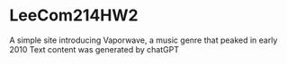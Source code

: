 # LeeCom214HW2

A simple site introducing Vaporwave, a music genre that peaked in early 2010
Text content was generated by chatGPT
